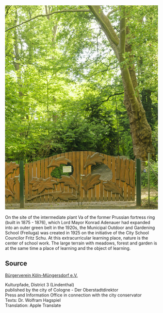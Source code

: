 ![Freiluga / Zwischenwerk Va](./images/05315000-b03-t03/p3.14.jpg)

On the site of the intermediate plant Va of the former Prussian fortress ring (built in 1875 - 1876), which Lord Mayor Konrad Adenauer had expanded into an outer green belt in the 1920s, the Municipal Outdoor and Gardening School (Freiluga) was created in 1925 on the initiative of the City School Councilor Fritz Schu. At this extracurricular learning place, nature is the center of school work. The large terrain with meadows, forest and garden is at the same time a place of learning and the object of learning.

## Source

[Bürgerverein Köln-Müngersdorf e.V.](https://www.buergerverein-koeln-muengersdorf.de/)

Kulturpfade, District 3 (Lindenthal)  
published by the city of Cologne - Der Oberstadtdirektor  
Press and Information Office in connection with the city conservator  
Texts: Dr. Wolfram Hagspiel  
Translation: Apple Translate